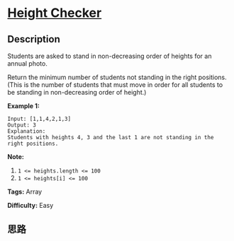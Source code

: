 # [Height Checker][title]

## Description

Students are asked to stand in non-decreasing order of heights for an annual
photo.

Return the minimum number of students not standing in the right positions.
(This is the number of students that must move in order for all students to be
standing in non-decreasing order of height.)



**Example 1:**
            Input: [1,1,4,2,1,3]    Output: 3    Explanation:    Students with heights 4, 3 and the last 1 are not standing in the right positions.    



**Note:**

  1. `1 <= heights.length <= 100`
  2. `1 <= heights[i] <= 100`


**Tags:** Array

**Difficulty:** Easy

## 思路

[title]: https://leetcode.com/problems/height-checker
